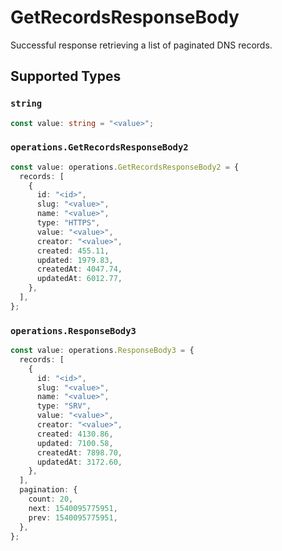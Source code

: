 # GetRecordsResponseBody

Successful response retrieving a list of paginated DNS records.


## Supported Types

### `string`

```typescript
const value: string = "<value>";
```

### `operations.GetRecordsResponseBody2`

```typescript
const value: operations.GetRecordsResponseBody2 = {
  records: [
    {
      id: "<id>",
      slug: "<value>",
      name: "<value>",
      type: "HTTPS",
      value: "<value>",
      creator: "<value>",
      created: 455.11,
      updated: 1979.83,
      createdAt: 4047.74,
      updatedAt: 6012.77,
    },
  ],
};
```

### `operations.ResponseBody3`

```typescript
const value: operations.ResponseBody3 = {
  records: [
    {
      id: "<id>",
      slug: "<value>",
      name: "<value>",
      type: "SRV",
      value: "<value>",
      creator: "<value>",
      created: 4130.86,
      updated: 7100.58,
      createdAt: 7898.70,
      updatedAt: 3172.60,
    },
  ],
  pagination: {
    count: 20,
    next: 1540095775951,
    prev: 1540095775951,
  },
};
```

